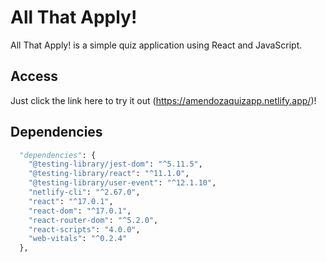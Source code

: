 # All That Apply!

All That Apply! is a simple quiz application using React and JavaScript.

## Access

Just click the link here to try it out (https://amendozaquizapp.netlify.app/)!


## Dependencies

```python
  "dependencies": {
    "@testing-library/jest-dom": "^5.11.5",
    "@testing-library/react": "^11.1.0",
    "@testing-library/user-event": "^12.1.10",
    "netlify-cli": "^2.67.0",
    "react": "^17.0.1",
    "react-dom": "^17.0.1",
    "react-router-dom": "^5.2.0",
    "react-scripts": "4.0.0",
    "web-vitals": "^0.2.4"
  },
